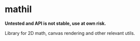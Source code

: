 # mathil

**Untested and API is not stable, use at own risk.**

Library for 2D math, canvas rendering and other relevant utils.

